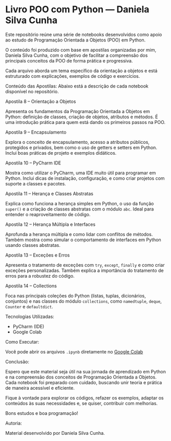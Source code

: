 # Livro POO com Python — Daniela Silva Cunha

Este repositório reúne uma série de notebooks desenvolvidos como apoio ao estudo de Programação Orientada a Objetos (POO) em Python.

O conteúdo foi produzido com base em apostilas organizadas por mim, Daniela Silva Cunha, com o objetivo de facilitar a compreensão dos principais conceitos da POO de forma prática e progressiva.

Cada arquivo aborda um tema específico da orientação a objetos e está estruturado com explicações, exemplos de código e exercícios.

Conteúdo das Apostilas:
Abaixo está a descrição de cada notebook disponível no repositório.

Apostila 8 – Orientação a Objetos

Apresenta os fundamentos da Programação Orientada a Objetos em Python: definição de classes, criação de objetos, atributos e métodos. É uma introdução prática para quem está dando os primeiros passos na POO.

Apostila 9 – Encapsulamento

Explora o conceito de encapsulamento, acesso a atributos públicos, protegidos e privados, bem como o uso de getters e setters em Python. Inclui boas práticas de projeto e exemplos didáticos.

Apostila 10 – PyCharm IDE

Mostra como utilizar o PyCharm, uma IDE muito útil para programar em Python. Inclui dicas de instalação, configuração, e como criar projetos com suporte a classes e pacotes.

Apostila 11 – Herança e Classes Abstratas

Explica como funciona a herança simples em Python, o uso da função `super()` e a criação de classes abstratas com o módulo `abc`. Ideal para entender o reaproveitamento de código.

Apostila 12 – Herança Múltipla e Interfaces

Aprofunda a herança múltipla e como lidar com conflitos de métodos. Também mostra como simular o comportamento de interfaces em Python usando classes abstratas.

Apostila 13 – Exceções e Erros

Apresenta o tratamento de exceções com `try`, `except`, `finally` e como criar exceções personalizadas. Também explica a importância do tratamento de erros para a robustez do código.

Apostila 14 – Collections

Foca nas principais coleções do Python (listas, tuplas, dicionários, conjuntos) e nas classes do módulo `collections`, como `namedtuple`, `deque`, `Counter` e `defaultdict`.

Tecnologias Utilizadas:
- PyCharm (IDE)
- Google Colab 

Como Executar:

Você pode abrir os arquivos `.ipynb` diretamente no [Google Colab](https://colab.research.google.com) 

Conclusão:

Espero que este material seja útil na sua jornada de aprendizado em Python e na compreensão dos conceitos de Programação Orientada a Objetos. Cada notebook foi preparado com cuidado, buscando unir teoria e prática de maneira acessível e eficiente.

Fique à vontade para explorar os códigos, refazer os exemplos, adaptar os conteúdos às suas necessidades e, se quiser, contribuir com melhorias.

Bons estudos e boa programação! 

Autoria:

Material desenvolvido por Daniela Silva Cunha.
